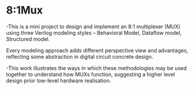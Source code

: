 # 8:1Mux

-This is a mini project to design and implement an 8:1 multiplexer (MUX) using three Verilog modeling styles – Behavioral Model, Dataflow model, Structured model.

Every modeling approach adds different perspective view and advantages, reflecting some abstraction in digital circuit concrete design.

 -This work illustrates the ways in which these methodologies may be used together to understand how MUXs function, suggesting a higher level design prior low-level hardware realisation.

